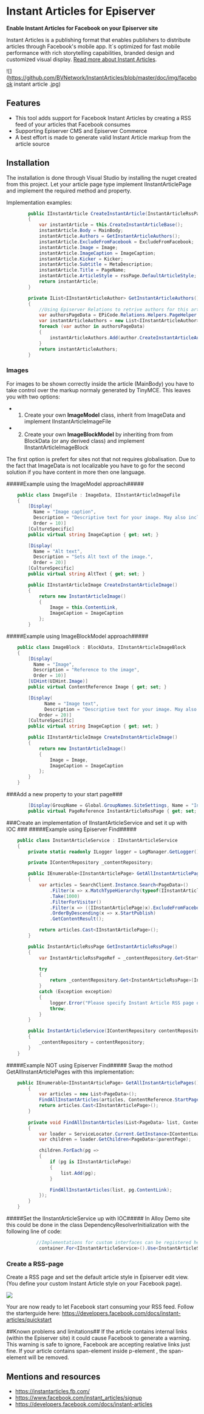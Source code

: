 # Instant Articles for Episerver #
**Enable Instant Articles for Facebook on your Episerver site**

Instant Articles is a publishing format that enables publishers to distribute articles through Facebook's mobile app. It´s optimized for fast mobile performance with rich storytelling capabilities, branded design and customized visual display. [Read more about Instant Articles](https://developers.facebook.com/docs/instant-articles).

![](https://github.com/BVNetwork/InstantArticles/blob/master/doc/img/facebook instant article .jpg)

## Features ##
 * This tool adds support for Facebook Instant Articles by creating a RSS feed of your articles that Facebook consumes
 * Supporting Episerver CMS and Episerver Commerce
 * A best effort is made to generate valid Instant Article markup from the article source

## Installation ##
The installation is done through Visual Studio by installing the nuget created from this project.
Let your article page type implement IInstantArticlePage and implement the required method and property.

Implementation examples:
```C#
        public IInstantArticle CreateInstantArticle(InstantArticleRssPage rssPage)
        {
            var instantArticle = this.CreateInstantArticleBase();
            instantArticle.Body = MainBody;
            instantArticle.Authors = GetInstantArticleAuthors();
            instantArticle.ExcludeFromFacebook = ExcludeFromFacebook;
            instantArticle.Image = Image;                               //Main image of the article
            instantArticle.ImageCaption = ImageCaption;                 //Caption text for the main image
            instantArticle.Kicker = Kicker;                             //Kicker text
            instantArticle.Subtitle = MetaDescription;
            instantArticle.Title = PageName;
            instantArticle.ArticleStyle = rssPage.DefaultArticleStyle;
            return instantArticle;
        }

        private IList<IInstantArticleAuthor> GetInstantArticleAuthors()
        {
            //Using Episerver Relations to retrive authors for this article https://github.com/BVNetwork/Relations
            var authorsPageData = EPiCode.Relations.Helpers.PageHelper.GetPagesRelated(this.ContentLink.ToPageReference(), "ArticleWriter").Cast<IInstantArticleAuthorContent>();
            var instantArticleAuthors = new List<IInstantArticleAuthor>();
            foreach (var author in authorsPageData)
            {
                instantArticleAuthors.Add(author.CreateInstantArticleAuthor());
            }
            return instantArticleAuthors;
        }
```

### Images ###
For images to be shown correctly inside the article (MainBody) you have to take control over the markup normaly generated by TinyMCE. This leaves you with two options:
* 1. Create your own **ImageModel** class, inherit from ImageData and implement IInstantArticleImageFile
* 2. Create your own **ImageBlockModel** by inheriting from from BlockData (or any derived class) and implement IInstantArticleImageBlock

The first option is prefert for sites not that not requires globalisation. Due to the fact that ImageData is not localizable you have to go for the second solution if you have content in more then one language.

#####Example using the ImageModel approach#####

```C#
    public class ImageFile : ImageData, IInstantArticleImageFile
    {
        [Display(
          Name = "Image caption",
          Description = "Descriptive text for your image. May also include attribution to the originator or creator of this image.",
          Order = 10)]
        [CultureSpecific]
        public virtual string ImageCaption { get; set; }

        [Display(
          Name = "Alt text",
          Description = "Sets Alt text of the image.",
          Order = 20)]
        [CultureSpecific]
        public virtual string AltText { get; set; }

        public IInstantArticleImage CreateInstantArticleImage()
        {
            return new InstantArticleImage()
            {
                Image = this.ContentLink,
                ImageCaption = ImageCaption
            };
        }
```

#####Example using ImageBlockModel approach#####
```C#
    public class ImageBlock : BlockData, IInstantArticleImageBlock
    {
        [Display(
          Name = "Image",
          Description = "Reference to the image",
          Order = 10)] 
        [UIHint(UIHint.Image)]
        public virtual ContentReference Image { get; set; }

        [Display(
              Name = "Image text",
              Description = "Descriptive text for your image. May also include attribution to the originator or creator of this image.",
            Order = 20)]
        [CultureSpecific]
        public virtual string ImageCaption { get; set; }

        public IInstantArticleImage CreateInstantArticleImage()
        {
            return new InstantArticleImage()
            {
                Image = Image,
                ImageCaption = ImageCaption
            };
        }
    }
```

###Add a new property to your start page###
```C#
        [Display(GroupName = Global.GroupNames.SiteSettings, Name = "Instant Article RSS page", Description = "A reference to the page  Instant Article RSS Page")]
        public virtual PageReference InstantArticleRssPage { get; set; }
```

###Create an implementation of IInstantArticleService and set it up with IOC ###
#####Example using Episerver Find#####
```C#
    public class InstantArticleService : IInstantArticleService
    {
        private static readonly ILogger logger = LogManager.GetLogger();

        private IContentRepository _contentRepository;

        public IEnumerable<IInstantArticlePage> GetAllInstantArticlePages()
        {
            var articles = SearchClient.Instance.Search<PageData>()
                .Filter(x => x.MatchTypeHierarchy(typeof(IInstantArticlePage)))
                .Take(1000)
                .FilterForVisitor()
                .Filter(x => ((IInstantArticlePage)x).ExcludeFromFacebook.Match(false))
                .OrderByDescending(x => x.StartPublish)
                .GetContentResult();

            return articles.Cast<IInstantArticlePage>();
        }

        public InstantArticleRssPage GetInstantArticleRssPage()
        {
            var InstantArticleRssPageRef = _contentRepository.Get<StartPage>(ContentReference.StartPage).InstantArticleRssPage;

            try
            {
                return _contentRepository.Get<InstantArticleRssPage>(InstantArticleRssPageRef);
            }
            catch (Exception exception)
            {
                logger.Error("Please specify Instant Article RSS page on start page under Site settins", exception);
                throw;
            }
        }

        public InstantArticleService(IContentRepository contentRepository)
        {
            _contentRepository = contentRepository;
        }
    }
```
#####Example NOT using Episerver Find#####
Swap the mothod GetAllInstantArticlePages with this implementation:
```C#
    public IEnumerable<IInstantArticlePage> GetAllInstantArticlePages()
        {
            var articles = new List<PageData>();
            FindAllInstantArticles(articles, ContentReference.StartPage);
            return articles.Cast<IInstantArticlePage>();
        }
        
        private void FindAllInstantArticles(List<PageData> list, ContentReference parentPage)
        {
            var loader = ServiceLocator.Current.GetInstance<IContentLoader>();
            var children = loader.GetChildren<PageData>(parentPage);

            children.ForEach(pg =>
            {
                if (pg is IInstantArticlePage)
                {
                    list.Add(pg);
                }

                FindAllInstantArticles(list, pg.ContentLink);
            });
        }
    }
```

#####Set the IInstantArticleService up with IOC#####
In Alloy Demo site this could be done in the class DependencyResolverInitialization with the following line of code:
```C#
           //Implementations for custom interfaces can be registered here.
            container.For<IInstantArticleService>().Use<InstantArticleService>();
```

### Create a RSS-page ###
Create a RSS page and set the default article style in Episerver edit view. (You define your custom Instant Article style on your Facebook page).

![](https://github.com/BVNetwork/InstantArticles/blob/master/doc/img/InstantArticlePageInEpiserver.png)

Your are now ready to let Facebook start consuming your RSS feed. Follow the starterguide here:
https://developers.facebook.com/docs/instant-articles/quickstart

##Known problems and limitations##
If the article contains internal links (within the Episerver site) it could cause Facebook to generate a warning. This warning is safe to ignore, Facebook are accepting realative links just fine.
If your article contains span-element inside p-element , the span-element will be removed.


## Mentions and resources ##
* https://instantarticles.fb.com/
* https://www.facebook.com/instant_articles/signup
* https://developers.facebook.com/docs/instant-articles
